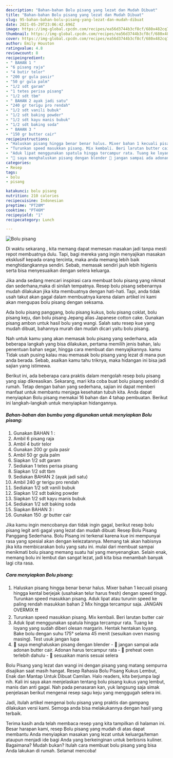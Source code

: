```yaml
---
description: "Bahan-bahan Bolu pisang yang lezat dan Mudah Dibuat"
title: "Bahan-bahan Bolu pisang yang lezat dan Mudah Dibuat"
slug: 95-bahan-bahan-bolu-pisang-yang-lezat-dan-mudah-dibuat
date: 2021-05-29T23:06:42.696Z
image: https://img-global.cpcdn.com/recipes/ea56d3744b3cf8cf/680x482cq70/bolu-pisang-foto-resep-utama.jpg
thumbnail: https://img-global.cpcdn.com/recipes/ea56d3744b3cf8cf/680x482cq70/bolu-pisang-foto-resep-utama.jpg
cover: https://img-global.cpcdn.com/recipes/ea56d3744b3cf8cf/680x482cq70/bolu-pisang-foto-resep-utama.jpg
author: Emily Houston
ratingvalue: 4.8
reviewcount: 8
recipeingredient:
- " BAHAN 1 "
- "6 pisang raja"
- "4 butir telor"
- "200 gr gula pasir"
- "50 gr gula palm"
- "1/2 sdt garam"
- "1 tetes perisa pisang"
- "1/2 sdt tbm"
- " BAHAN 2 ayak jadi satu"
- "240 gr terigu pro rendah"
- "1/2 sdt vanili bubuk"
- "1/2 sdt baking powder"
- "1/2 sdt kayu manis bubuk"
- "1/2 sdt baking soda"
- " BAHAN 3 "
- "150 gr butter cair"
recipeinstructions:
- "Haluskan pisang hingga benar benar halus. Mixer bahan 1 kecuali pisang hingga kental berjejak (usahakan telur harus fresh) dengan speed tinggi. Turunkan speed masukkan pisang. Aduk lipat atau turunin speed ke paling rendah masukkan bahan 2 Mix hingga tercampur saja. JANGAN OVERMIX ❗❗"
- "Turunkan speed masukkan pisang. Mix kembali. Beri larutan butter cair"
- "Aduk lipat menggunakan spatula hingga tercampur rata. Tuang ke loyang yang sudah diberi olesan margarin. Hentak hentakan loyang. Bake bolu dengan suhu 175° selama 45 menit (sesuikan oven masing masing). Test usuk jangan lupa"
- "🔺️ saya menghaluskan pisang dengan blender 🔺️ jangan sampai ada adonan butter cair. Adonan harus tercampur rata  🔺️ preheat oven terlebih dahulu 🔺️ sesuaikan manis sesuai selera"
categories:
- Resep
tags:
- bolu
- pisang

katakunci: bolu pisang 
nutrition: 210 calories
recipecuisine: Indonesian
preptime: "PT28M"
cooktime: "PT46M"
recipeyield: "1"
recipecategory: Lunch

---
```



![Bolu pisang](https://img-global.cpcdn.com/recipes/ea56d3744b3cf8cf/680x482cq70/bolu-pisang-foto-resep-utama.jpg)

Di waktu  sekarang , kita memang dapat memesan masakan jadi tanpa mesti repot membuatnya dulu. Tapi, bagi mereka yang ingin menyajikan masakan eksklusif kepada orang tercinta, maka anda memang lebih baik menghidangkannya sendiri. Sebab, memasak sendiri jauh lebih higienis serta bisa menyesuaikan dengan selera keluarga.

Jika anda sedang mencari inspirasi cara membuat bolu pisang yang nikmat dan sederhana,maka di sinilah tempatnya. Resep bolu pisang  sebenarnya mudah dilakukan jika kita membuatnya dengan hati-hati. Tapi, anda tidak usah takut akan gagal dalam membuatnya 
karena dalam artikel ini kami akan mengupas bolu pisang dengan seksama.  

Ada bolu pisang panggang, bolu pisang kukus, bolu pisang coklat, bolu pisang keju, dan bolu pisang Jepang alias Japanese cotton cake. Gunakan pisang ambon untuk hasil bolu yang wangi. Salah satu resep kue yang mudah dibuat, bahannya murah dan mudah dicari yaitu bolu pisang.

Nah untuk kamu yang akan memasak bolu pisang yang sederhana, ada beberapa langkah yang bisa dilakukan, pertama memilih jenis bahan, lalu penentuan bahan segar, hingga cara membuat dan menyajikannya. kamu Tidak usah pusing kalau mau memasak bolu pisang yang lezat di mana pun anda berada. Sebab, asalkan kamu  tahu triknya, maka hidangan ini bisa jadi sajian yang istimewa.

Berikut ini, ada beberapa cara praktis  dalam mengolah resep bolu pisang yang siap dikreasikan. Sekarang, mari kita coba buat bolu pisang sendiri di rumah. Tetap dengan bahan yang sederhana, sajian ini dapat memberi manfaat untuk membantu menjaga kesehatan tubuh kita. Anda dapat menyiapkan Bolu pisang memakai 16 bahan dan 4 tahap pembuatan. Berikut ini langkah-langkah untuk menyiapkan hidangannya.

<!--inarticleads1-->

##### Bahan-bahan dan bumbu yang digunakan untuk menyiapkan Bolu pisang:

1. Gunakan  BAHAN 1 :
1. Ambil 6 pisang raja
1. Ambil 4 butir telor
1. Gunakan 200 gr gula pasir
1. Ambil 50 gr gula palm
1. Siapkan 1/2 sdt garam
1. Sediakan 1 tetes perisa pisang
1. Siapkan 1/2 sdt tbm
1. Sediakan  BAHAN 2 (ayak jadi satu)
1. Ambil 240 gr terigu pro rendah
1. Sediakan 1/2 sdt vanili bubuk
1. Siapkan 1/2 sdt baking powder
1. Siapkan 1/2 sdt kayu manis bubuk
1. Sediakan 1/2 sdt baking soda
1. Siapkan  BAHAN 3 :
1. Gunakan 150 .gr butter cair


Jika kamu ingin mencobanya dan tidak ingin gagal, berikut resep bolu pisang legit anti gagal yang lezat dan mudah dibuat: Resep Bolu Pisang Panggang Sederhana. Bolu Pisang ini terkenal karena kue ini mempunyai rasa yang spesial akan dengan kelezatannya. Memang tak akan habisnya jika kita membicarakan bolu yang satu ini. mulai dari membuat sampai menikmati bolu pisang memang suatu hal yang menyenangkan. Selain enak, memang bolu ini lembut dan sangat lezat, jadi kita bisa menambah banyak lagi cita rasa. 

<!--inarticleads2-->

##### Cara menyiapkan Bolu pisang:

1. Haluskan pisang hingga benar benar halus. Mixer bahan 1 kecuali pisang hingga kental berjejak (usahakan telur harus fresh) dengan speed tinggi. Turunkan speed masukkan pisang. Aduk lipat atau turunin speed ke paling rendah masukkan bahan 2 Mix hingga tercampur saja. JANGAN OVERMIX ❗❗
1. Turunkan speed masukkan pisang. Mix kembali. Beri larutan butter cair
1. Aduk lipat menggunakan spatula hingga tercampur rata. Tuang ke loyang yang sudah diberi olesan margarin. Hentak hentakan loyang. Bake bolu dengan suhu 175° selama 45 menit (sesuikan oven masing masing). Test usuk jangan lupa
1. 🔺️ saya menghaluskan pisang dengan blender - 🔺️ jangan sampai ada adonan butter cair. Adonan harus tercampur rata  - 🔺️ preheat oven terlebih dahulu - 🔺️ sesuaikan manis sesuai selera


Bolu Pisang yang lezat dan wangi ini dengan pisang yang matang sempurna disajikan saat masih hangat. Resep Rahasia Bolu Pisang Kukus Lembut, Enak dan Mantap Untuk Dibuat Camilan. Halo readers, kita berjumpa lagi nih. Kali ini saya akan menjelaskan tentang bolu pisang kukus yang lembut, manis dan anti gagal. Nah pada penasaran kan, yuk langsung saja simak penjelasan berikut mengenai resep sagu keju yang menggugah selera ini. 

Jadi, itulah artikel mengenai  bolu pisang  yang praktis dan gampang dilakukan versi kami. Semoga anda bisa melakukannya dengan hasil yang terbaik. 

Terima kasih anda telah membaca resep yang kita tampilkan di halaman ini. Besar harapan kami, resep  Bolu pisang yang mudah di atas dapat membantu Anda menyiapkan masakan yang lezat untuk keluarga/teman ataupun menjadi ide bagi Anda yang berkeinginan untuk berbisnis kuliner. Bagaimana? Mudah bukan? Itulah cara membuat bolu pisang yang bisa Anda lakukan di rumah. Selamat mencoba!


